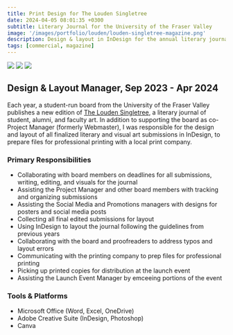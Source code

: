```yaml
---
title: Print Design for The Louden Singletree
date: 2024-04-05 08:01:35 +0300
subtitle: Literary Journal for the University of the Fraser Valley
image: '/images/portfolio/louden/louden-singletree-magazine.png'
description: Design & layout in InDesign for the annual literary journal published by a student-run board.
tags: [commercial, magazine]
---
```


<div class="gallery-box">
  <div class="gallery">
    <img src="/images/portfolio/louden/louden-1.jpg" loading="lazy">
    <img src="/images/portfolio/louden/louden-2.jpg" loading="lazy">
    <img src="/images/portfolio/louden/louden-3.jpg" loading="lazy">
  </div>
</div>

## Design & Layout Manager, Sep 2023 - Apr 2024
Each year, a student-run board from the University of the Fraser Valley publishes a new edition of [The Louden Singletree](https://www.ufv.ca/english/louden-singletree-literary-magazine/), a literary journal of student, alumni, and faculty art. In addition to supporting the board as co-Project Manager (formerly Webmaster), I was responsible for the design and layout of all finalized literary and visual art submissions in InDesign, to prepare files for professional printing with a local print company.

### Primary Responsibilities
- Collaborating with board members on deadlines for all submissions, writing, editing, and visuals for the journal
- Assisting the Project Manager and other board members with tracking and organizing submissions
- Assisting the Social Media and Promotions managers with designs for posters and social media posts
- Collecting all final edited submissions for layout
- Using InDesign to layout the journal following the guidelines from previous years
- Collaborating with the board and proofreaders to address typos and layout errors
- Communicating with the printing company to prep files for professional printing
- Picking up printed copies for distribution at the launch event
- Assisting the Launch Event Manager by emceeing portions of the event 

### Tools & Platforms
- Microsoft Office (Word, Excel, OneDrive)
- Adobe Creative Suite (InDesign, Photoshop)
- Canva